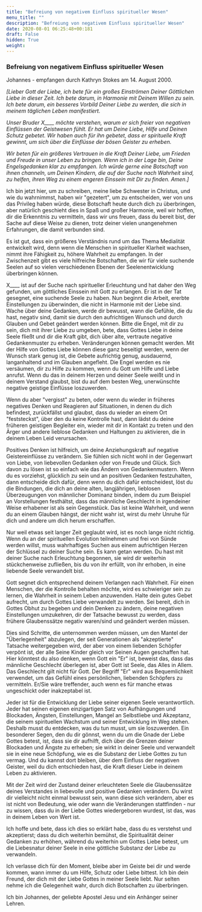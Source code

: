 ```yaml
---
title: "Befreiung von negativem Einfluss spiritueller Wesen"
menu_title: ""
description: "Befreiung von negativem Einfluss spiritueller Wesen"
date: 2020-08-01 06:25:48+00:181
draft: False
hidden: True
weight:
---
```

### Befreiung von negativem Einfluss spiritueller Wesen

Johannes - empfangen durch Kathryn Stokes am 14. August 2000.

*[Lieber Gott der Liebe, ich bete für ein großes Einströmen Deiner Göttlichen Liebe in dieser Zeit. Ich bete darum, in Harmonie mit Deinem Willen zu sein. Ich bete darum, ein besseres Vorbild Deiner Liebe zu werden, die sich in meinem täglichen Leben manifestiert.*

*Unser Bruder X____ möchte verstehen, warum er sich freier von negativen Einflüssen der Geistwesen fühlt. Er hat um Deine Liebe, Hilfe und Deinen Schutz gebetet. Wir haben auch für ihn gebetet, dass er spirituelle Kraft gewinnt, um sich über die Einflüsse der bösen Geister zu erheben.*

*Wir beten für ein größeres Vertrauen in die Kraft Deiner Liebe, um Frieden und Freude in unser Leben zu bringen. Wenn ich in der Lage bin, Deine Engelsgedanken klar zu empfangen. Ich würde gerne eine Botschaft von ihnen channeln, um Deinen Kindern, die auf der Suche nach Wahrheit sind, zu helfen, ihren Weg zu einem engeren Einssein mit Dir zu finden. Amen.]*

Ich bin jetzt hier, um zu schreiben, meine liebe Schwester in Christus, und wie du wahrnimmst, haben wir "gezetert", um zu entscheiden, wer von uns das Privileg haben würde, diese Botschaft heute durch dich zu überbringen, aber natürlich geschieht dies in Spaß und großer Harmonie, weil wir hoffen, dir die Erkenntnis zu vermitteln, dass wir uns freuen, dass du bereit bist, der Sache auf diese Weise zu dienen, trotz deiner vielen unangenehmen Erfahrungen, die damit verbunden sind.

Es ist gut, dass ein größeres Verständnis rund um das Thema Medialität entwickelt wird, denn wenn die Menschen in spiritueller Klarheit wachsen, nimmt ihre Fähigkeit zu, höhere Wahrheit zu empfangen. In der Zwischenzeit gibt es viele hilfreiche Botschaften, die wir für viele suchende Seelen auf so vielen verschiedenen Ebenen der Seelenentwicklung überbringen können.

X____ ist auf der Suche nach spiritueller Erleuchtung und hat daher den Weg gefunden, um göttliches Einssein mit Gott zu erlangen. Er ist in der Tat gesegnet, eine suchende Seele zu haben. Nun beginnt die Arbeit, ererbte Einstellungen zu überwinden, die nicht in Harmonie mit der Liebe sind. Wache über deine Gedanken, werde dir bewusst, wann die Gefühle, die du hast, negativ sind, damit sie durch den aufrichtigen Wunsch und durch Glauben und Gebet geändert werden können. Bitte die Engel, mit dir zu sein, dich mit ihrer Liebe zu umgeben, bete, dass Gottes Liebe in deine Seele fließt und dir die Kraft gibt, dich über alte, vertraute negative Gedankenmuster zu erheben. Veränderungen können gemacht werden. Mit der Hilfe von Gottes Liebe können diese ganz beseitigt werden, wenn der Wunsch stark genug ist, die Gebete aufrichtig genug, ausdauernd, langanhaltend und im Glauben angefleht. Die Engel werden es nie versäumen, dir zu Hilfe zu kommen, wenn du Gott um Hilfe und Liebe anrufst. Wenn du das in deinem Herzen und deiner Seele weißt und in deinem Verstand glaubst, bist du auf dem besten Weg, unerwünschte negative geistige Einflüsse loszuwerden.

Wenn du aber "vergisst" zu beten, oder wenn du wieder in früheres negatives Denken und Reagieren auf Situationen, in denen du dich befindest, zurückfällst und glaubst, dass du wieder an einem Ort "feststeckst", über den du keine Kontrolle hast, dann lädst du deine früheren geistigen Begleiter ein, wieder mit dir in Kontakt zu treten und den Ärger und andere lieblose Gedanken und Haltungen zu aktivieren, die in deinem Leben Leid verursachen.

Positives Denken ist hilfreich, um deine Anziehungskraft auf negative Geistereinflüsse zu verändern. Sie fühlen sich nicht wohl in der Gegenwart von Liebe, von liebevollen Gedanken oder von Freude und Glück. Sich davon zu lösen ist so einfach wie das Ändern von Gedankenmustern. Wenn du es vorziehst, glücklich zu sein und an positiven Gedanken festzuhalten, dann entscheide dich dafür, denn wenn du dich dafür entscheidest, löst du die Bindungen, die dich an deine alten, langjährigen, lieblosen Überzeugungen von männlicher Dominanz binden, indem du zum Beispiel an Vorstellungen festhältst, dass das männliche Geschlecht in irgendeiner Weise erhabener ist als sein Gegenstück. Das ist keine Wahrheit, und wenn du an einem Glauben hängst, der nicht wahr ist, wirst du mehr Unruhe für dich und andere um dich herum erschaffen.

Nur weil etwas seit langer Zeit geglaubt wird, ist es noch lange nicht richtig. Wenn du an der spirituellen Evolution teilnehmen und frei von Sünde werden willst, muss wahrhaftiges Suchen aus einem aufrichtigen Herzen der Schlüssel zu deiner Suche sein. Es kann getan werden. Du hast mit deiner Suche nach Erleuchtung begonnen, sie wird dir weiterhin stückchenweise zufließen, bis du von ihr erfüllt, von ihr erhoben, in eine liebende Seele verwandelt bist.

Gott segnet dich entsprechend deinem Verlangen nach Wahrheit. Für einen Menschen, der die Kontrolle behalten möchte, wird es schwieriger sein zu lernen, die Wahrheit in seinem Leben anzuwenden. Halte dein gutes Gebet aufrecht, um durch Gottes Liebe verwandelt zu werden. Sei bereit, dich in Gottes Obhut zu begeben und dein Denken zu ändern, deine negativen Einstellungen umzukehren, dir der Tatsache bewusst zu werden, dass frühere Glaubenssätze negativ waren/sind und geändert werden müssen.

Dies sind Schritte, die unternommen werden müssen, um den Mantel der "Überlegenheit" abzulegen, der seit Generationen als "akzeptierte" Tatsache weitergegeben wird, der aber von einem liebenden Schöpfer verpönt ist, der alle Seine Kinder gleich vor Seinen Augen geschaffen hat. Hier könntest du also denken, wenn Gott ein "Er" ist, beweist das, dass das männliche Geschlecht überlegen ist, aber Gott ist Seele, das Alles in Allem. Das Geschlecht gilt nicht für Gott. Der Begriff "Er" wird aus Bequemlichkeit verwendet, um das Gefühl eines persönlichen, liebenden Schöpfers zu vermitteln. Er/Sie wäre treffender, auch wenn es für manche etwas ungeschickt oder inakzeptabel ist.

Jeder ist für die Entwicklung der Liebe seiner eigenen Seele verantwortlich. Jeder hat seinen eigenen einzigartigen Satz von Aufhängungen und Blockaden, Ängsten, Einstellungen, Mangel an Selbstliebe und Akzeptanz, die seinem spirituellen Wachstum und seiner Entwicklung im Weg stehen. Deshalb musst du entdecken, was du tun musst, um sie loszuwerden. Ein besonderer Segen, den du dir gönnst, wenn du um die Gnade der Liebe Gottes betest, ist, dass sie dir aufhilft, dich über die Grenzen deiner Blockaden und Ängste zu erheben; sie wirkt in deiner Seele und verwandelt sie in eine neue Schöpfung, wie es die Substanz der Liebe Gottes zu tun vermag. Und du kannst dort bleiben, über dem Einfluss der negativen Geister, weil du dich entschieden hast, die Kraft dieser Liebe in deinem Leben zu aktivieren.

Mit der Zeit wird der Zustand deiner erleuchteten Seele die Glaubenssätze deines Verstandes in liebevolle und positive Gedanken verändern. Du wirst dir vielleicht nicht einmal bewusst sein, wann diese sich verändern, aber es ist nicht von Bedeutung, wie oder wann die Veränderungen stattfinden - nur zu wissen, dass du in der Liebe Gottes wiedergeboren wurdest, ist das, was in deinem Leben von Wert ist.

Ich hoffe und bete, dass ich dies so erklärt habe, dass du es verstehst und akzeptierst; dass du dich weiterhin bemühst, die Spiritualität deiner Gedanken zu erhöhen, während du weiterhin um Gottes Liebe betest, um die Liebesnatur deiner Seele in eine göttliche Substanz der Liebe zu verwandeln.

Ich verlasse dich für den Moment, bleibe aber im Geiste bei dir und werde kommen, wann immer du um Hilfe, Schutz oder Liebe bittest. Ich bin dein Freund, der dich mit der Liebe Gottes in meiner Seele liebt. Nur selten nehme ich die Gelegenheit wahr, durch dich Botschaften zu überbringen.

Ich bin Johannes, der geliebte Apostel Jesu und ein Anhänger seiner Lehren.
